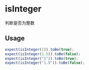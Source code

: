 # isInteger

判断是否为整数

## Usage

```ts
expect(isInteger(1)).toBe(true);
expect(isInteger(1.5)).toBe(false);
expect(isInteger("1")).toBe(true);
expect(isInteger("1.5")).toBe(false);
```
